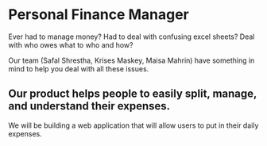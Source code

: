 # Personal Finance Manager

Ever had to manage money? Had to deal with confusing excel sheets? Deal with who owes what to who and how?

Our team (Safal Shrestha, Krises Maskey, Maisa Mahrin) have something in mind to help you deal with all these issues.

## Our product helps people to easily split, manage, and understand their expenses.

We will be building a web application that will allow users to put in their daily expenses.